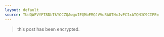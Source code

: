 ```yaml
---
layout: default
source: TUdQWFVYFT8DbTkYOCZQAwguIEQMbFMQJVVuBA0THxJvPCIxATQNJC9CIFE=
---
```


> this post has been encrypted.